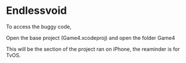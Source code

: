 # Endlessvoid

To access the buggy code,

Open the base project (Game4.xcodeproj) and open the folder Game4

This will be the section of the project ran on iPhone, the reaminder is for TvOS.
